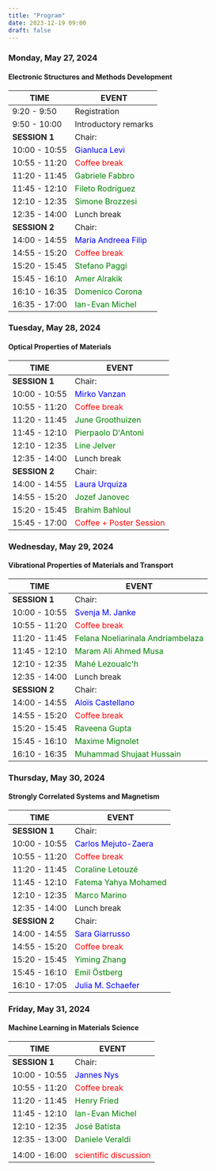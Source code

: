 ```yaml
---
title: "Program"
date: 2023-12-19 09:00
draft: false
---
```


### Monday, May 27, 2024
#### Electronic Structures and Methods Development

| TIME          | EVENT                                                   |
| ------------- | --------------------------------------------------------|
|  9:20 -  9:50 | Registration                                            |
|  9:50 - 10:00 | Introductory remarks                                    |
| **SESSION 1** | Chair:                                                  |
| 10:00 - 10:55 | <span style="color: blue;">Gianluca Levi</span>         |
| 10:55 - 11:20 | <span style="color: red;">Coffee break</span>           |
| 11:20 - 11:45 | <span style="color: green;">Gabriele Fabbro</span>      |
| 11:45 - 12:10 | <span style="color: green;">Fileto Rodríguez</span>     |
| 12:10 - 12:35 | <span style="color: green;">Simone Brozzesi</span>      |
| 12:35 - 14:00 | Lunch break                                             |
| **SESSION 2** | Chair:                                                  |
| 14:00 - 14:55 | <span style="color: blue;">Maria Andreea Filip</span>   |
| 14:55 - 15:20 | <span style="color: red;">Coffee break</span>           |
| 15:20 - 15:45 | <span style="color: green;">Stefano Paggi</span>        |
| 15:45 - 16:10 | <span style="color: green;">Amer Alrakik</span>         |
| 16:10 - 16:35 | <span style="color: green;">Domenico Corona</span>      |
| 16:35 - 17:00 | <span style="color: green;">Ian-Evan Michel</span>      |


### Tuesday, May 28, 2024
#### Optical Properties of Materials

| TIME          | EVENT                                                    |
| ------------- | ---------------------------------------------------------|
| **SESSION 1** | Chair:                                                   |
| 10:00 - 10:55 | <span style="color: blue;">Mirko Vanzan</span>           |
| 10:55 - 11:20 | <span style="color: red;">Coffee break </span>           |
| 11:20 - 11:45 | <span style="color: green;">June Groothuizen</span>      |
| 11:45 - 12:10 | <span style="color: green;">Pierpaolo D'Antoni</span>    |
| 12:10 - 12:35 | <span style="color: green;">Line Jelver</span>           |
| 12:35 - 14:00 | Lunch break                                              |
| **SESSION 2** | Chair:                                                   |
| 14:00 - 14:55 | <span style="color: blue;">Laura Urquiza</span>          |
| 14:55 - 15:20 | <span style="color: green;">Jozef Janovec</span>         |
| 15:20 - 15:45 | <span style="color: green;">Brahim Bahloul</span>        |
| 15:45 - 17:00 | <span style="color: red;">Coffee + Poster Session</span> |


### Wednesday, May 29, 2024
#### Vibrational Properties of Materials and Transport

| TIME          | EVENT                                                                |
| ------------- | ---------------------------------------------------------------------|
| **SESSION 1** | Chair:                                                               |
| 10:00 - 10:55 | <span style="color: blue;">Svenja M. Janke</span>                    |
| 10:55 - 11:20 | <span style="color: red;">Coffee break </span>                       |
| 11:20 - 11:45 | <span style="color: green;">Felana Noeliarinala Andriambelaza</span> |
| 11:45 - 12:10 | <span style="color: green;">Maram Ali Ahmed Musa</span>              |
| 12:10 - 12:35 | <span style="color: green;">Mahé Lezoualc'h</span>                   |
| 12:35 - 14:00 | Lunch break                                                          |
| **SESSION 2** | Chair:                                                               |
| 14:00 - 14:55 | <span style="color: blue;">Aloïs Castellano</span>                   |
| 14:55 - 15:20 | <span style="color: red;">Coffee break</span>                        |
| 15:20 - 15:45 | <span style="color: green;">Raveena Gupta</span>                     |
| 15:45 - 16:10 | <span style="color: green;">Maxime Mignolet</span>                   |
| 16:10 - 16:35 | <span style="color: green;">Muhammad Shujaat Hussain</span>          |


### Thursday, May 30, 2024
#### Strongly Correlated Systems and Magnetism

| TIME          | EVENT                                                   |
| ------------- | --------------------------------------------------------|
| **SESSION 1** | Chair:                                                  |
| 10:00 - 10:55 | <span style="color: blue;">Carlos Mejuto-Zaera</span>   |
| 10:55 - 11:20 | <span style="color: red;">Coffee break </span>          |
| 11:20 - 11:45 | <span style="color: green;">Coraline Letouzé</span>     |
| 11:45 - 12:10 | <span style="color: green;">Fatema Yahya Mohamed</span> |
| 12:10 - 12:35 | <span style="color: green;">Marco Marino</span>         |
| 12:35 - 14:00 | Lunch break                                             |
| **SESSION 2** | Chair:                                                  |
| 14:00 - 14:55 | <span style="color: blue;">Sara Giarrusso</span>        |
| 14:55 - 15:20 | <span style="color: red;">Coffee break</span>           |
| 15:20 - 15:45 | <span style="color: green;">Yiming Zhang</span>         |
| 15:45 - 16:10 | <span style="color: green;">Emil Östberg</span>         |
| 16:10 - 17:05 | <span style="color: blue;">Julia M. Schaefer</span>     |
    

### Friday, May 31, 2024
#### Machine Learning in Materials Science

| TIME          | EVENT                                                   |
| ------------- | --------------------------------------------------------|
| **SESSION 1** | Chair:                                                  |
| 10:00 - 10:55 | <span style="color: blue;">Jannes Nys</span>            |
| 10:55 - 11:20 | <span style="color: red;">Coffee break </span>          |
| 11:20 - 11:45 | <span style="color: green;">Henry Fried</span>          |
| 11:45 - 12:10 | <span style="color: green;">Ian-Evan Michel</span>      |
| 12:10 - 12:35 | <span style="color: green;">José Batista</span>         |
| 12:35 - 13:00 | <span style="color: green;">Daniele Veraldi</span>      |
|               |                                                         |
| 14:00 - 16:00 | <span style="color: red;">scientific discussion</span>  |

